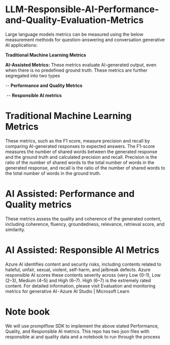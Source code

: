 # LLM-Responsible-AI-Performance-and-Quality-Evaluation-Metrics

Large language models metrics can be measured using the below measurement methods for question-answering and conversation generative AI applications:

**Traditional Machine Learning Metrics**

**AI-Assisted Metrics:** These metrics evaluate AI-generated output, even when there is no predefined ground truth. These metrics are further  segregated into two types

-- **Performance and Quality Metrics**

 -- **Responsible AI metrics**
 
# Traditional Machine Learning Metrics

These metrics, such as the F1 score, measure precision and recall by comparing AI-generated responses to expected answers. The F1-score measures the number of shared words between the generated response and the ground truth and calculated precision and recall. Precision is the ratio of the number of shared words to the total number of words in the generated response, and recall is the ratio of the number of shared words to the total number of words in the ground truth.

# AI Assisted: Performance and Quality metrics

These metrics assess the quality and coherence of the generated content, including coherence, fluency, groundedness, relevance, retrieval score, and similarity.

# AI Assisted: Responsible AI Metrics
Azure AI identifies content and security risks, including contents related to hateful, unfair, sexual, violent, self-harm, and jailbreak defects. Azure responsible AI scores these contents severity across (very Low (0–1), Low (2–3), Medium (4–5) and High (6–7). High (6–7) is the extremely rated content. For detailed information, please visit Evaluation and monitoring metrics for generative AI - Azure AI Studio | Microsoft Learn


# Note book 
We will use promptflow SDK to implement the above stated Performance, Quality, and Responsible AI metrics. This repo has two json files with responsible ai and quality data and a notebook to run through the process


